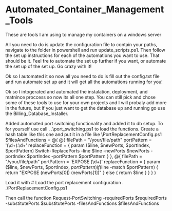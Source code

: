 # Automated_Container_Management_Tools
These are tools I am using to manage my containers on a windows server

All you need to do is update the configuration file to contain your paths, navigate to the folder in powershell and run update_scripts.ps1. Then follow the set up instructions for each of the automations you want to use. That should be it. Feel fre to automate the set up further if you want, or automate the set up of the set up. Go crazy with it!

Ok so I automated it so now all you need to do is fill out the config.txt file and run automate set up and it will get all the automations running for you!

Ok so I intogerated and automated the instalation, deployment, and matnince proccess so now its all one step. You can still pick and chose some of these tools to use for your own projects and I will probaly add more in the future, but if you just want to get the database up and running go use the Billing_Database_Installer.

Added automated port switching functionality and added it to db setup.
To for yourself use call
. .\port_switching.ps1
to load the functions.
Create a hash table like this one and put it in a file like \PortReplacementConfig.ps1 
$filesAndFunctions = @(
    @{
        filePath = "/your/file/path"
        portPattern = '(\d+):\d+'
        replaceFunction = { param ($line, $newPorts, $portIndex, $portPattern) Switch-ReplacePorts -line $line -newPorts $newPorts -portIndex $portIndex -portPattern $portPattern }
    },
    @{
        filePath = "/your/file/path"
        portPattern = 'EXPOSE (\d+)'
        replaceFunction = { param ($line, $newPorts, $portIndex, $portPattern)
            if ($line -match $portPattern) {
                return "EXPOSE $($newPorts[0]) $($newPorts[1])"
            } else {
                return $line
            }
        }
    }
)

Load it with # Load the port replacement configuration
. .\PortReplacementConfig.ps1

Then call the function
Request-PortSwitching -requiredPorts $requiredPorts -substitutePorts $substitutePorts -filesAndFunctions $filesAndFunctions